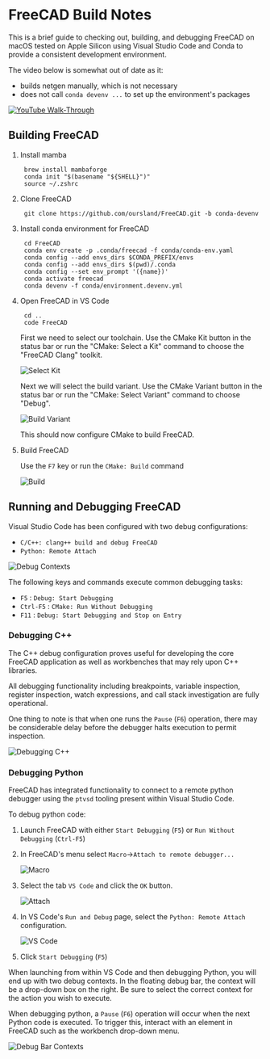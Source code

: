 # FreeCAD Build Notes

This is a brief guide to checking out, building, and debugging FreeCAD on macOS tested on Apple Silicon using Visual Studio Code and Conda to provide a consistent development environment.

The video below is somewhat out of date as it:

* builds netgen manually, which is not necessary
* does not call `conda devenv ...` to set up the environment's packages

[![YouTube Walk-Through](images/youtube-thumbnail.png)](https://youtu.be/2ujlBmywx5g)

## Building FreeCAD

1. Install mamba

        brew install mambaforge
        conda init "$(basename "${SHELL}")"
        source ~/.zshrc

2. Clone FreeCAD

        git clone https://github.com/oursland/FreeCAD.git -b conda-devenv

3. Install conda environment for FreeCAD

        cd FreeCAD
        conda env create -p .conda/freecad -f conda/conda-env.yaml
        conda config --add envs_dirs $CONDA_PREFIX/envs
        conda config --add envs_dirs $(pwd)/.conda
        conda config --set env_prompt '({name})'
        conda activate freecad
        conda devenv -f conda/environment.devenv.yml

4. Open FreeCAD in VS Code

        cd ..
        code FreeCAD

    First we need to select our toolchain.  Use the CMake Kit button in the status bar or run the "CMake: Select a Kit" command to choose the "FreeCAD Clang" toolkit.

    ![Select Kit](images/select-kit.png)

    Next we will select the build variant.  Use the CMake Variant button in the status bar or run the "CMake: Select Variant" command to choose "Debug".

    ![Build Variant](images/build-variant.png)

    This should now configure CMake to build FreeCAD.

5. Build FreeCAD

    Use the `F7` key or run the `CMake: Build` command

    ![Build](images/build.png)

## Running and Debugging FreeCAD

Visual Studio Code has been configured with two debug configurations:

* `C/C++: clang++ build and debug FreeCAD`
* `Python: Remote Attach`

![Debug Contexts](images/debug-contexts.png)

The following keys and commands execute common debugging tasks:

* `F5` : `Debug: Start Debugging`
* `Ctrl-F5` : `CMake: Run Without Debugging`
* `F11` : `Debug: Start Debugging and Stop on Entry`

### Debugging C++

The C++ debug configuration proves useful for developing the core FreeCAD application as well as workbenches that may rely upon C++ libraries.

All debugging functionality including breakpoints, variable inspection, register inspection, watch expressions, and call stack investigation are fully operational.

One thing to note is that when one runs the `Pause` (`F6`) operation, there may be considerable delay before the debugger halts execution to permit inspection.

![Debugging C++](images/debug-cpp.png)

### Debugging Python

FreeCAD has integrated functionality to connect to a remote python debugger using the `ptvsd` tooling present within Visual Studio Code.  

To debug python code:

1. Launch FreeCAD with either `Start Debugging` (`F5`) or `Run Without Debugging` (`Ctrl-F5`)
2. In FreeCAD's menu select `Macro`->`Attach to remote debugger...`

    ![Macro](images/python-debug-macro.png)

3. Select the tab `VS Code` and click the `OK` button.

    ![Attach](images/python-debug-attach.png)

4. In VS Code's `Run and Debug` page, select the `Python: Remote Attach` configuration.

    ![VS Code](images/python-debug-vscode.png)

5. Click `Start Debugging` (`F5`)

When launching from within VS Code and then debugging Python, you will end up with two debug contexts.  In the floating debug bar, the context will be a drop-down box on the right.  Be sure to select the correct context for the action you wish to execute.

When debugging python, a `Pause` (`F6`) operation will occur when the next Python code is executed.  To trigger this, interact with an element in FreeCAD such as the workbench drop-down menu.

![Debug Bar Contexts](images/debug-bar-contexts.png)
